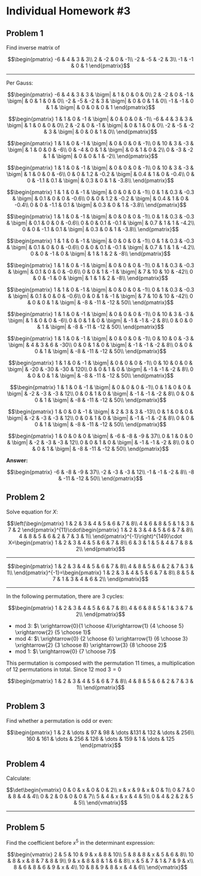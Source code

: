 # Individual Homework #3

## Problem 1

Find inverse matrix of 

$$\begin{pmatrix}
    -6 & 4 & 3 & 3\\
    2 & -2 & 0 & -1\\
    -2 & -5 & -2 & 3\\
    -1 & -1 & 0 & 1
\end{pmatrix}$$

---

Per Gauss:

$$\begin{pmatrix}
    -6 & 4 & 3 & 3 & \bigm| & 1 & 0 & 0 & 0\\
    2 & -2 & 0 & -1 & \bigm| & 0 & 1 & 0 & 0\\
    -2 & -5 & -2 & 3 & \bigm| & 0 & 0 & 1 & 0\\
    -1 & -1 & 0 & 1 & \bigm| & 0 & 0 & 0 & 1
\end{pmatrix}$$

$$\begin{pmatrix}
    1 & 1 & 0 & -1 & \bigm| & 0 & 0 & 0 & -1\\
    -6 & 4 & 3 & 3 & \bigm| & 1 & 0 & 0 & 0\\
    2 & -2 & 0 & -1 & \bigm| & 0 & 1 & 0 & 0\\
    -2 & -5 & -2 & 3 & \bigm| & 0 & 0 & 1 & 0\\
\end{pmatrix}$$

$$\begin{pmatrix}
    1 & 1 & 0 & -1 & \bigm| & 0 & 0 & 0 & -1\\
    0 & 10 & 3 & -3 & \bigm| & 1 & 0 & 0 & -6\\
    0 & -4 & 0 & 1 & \bigm| & 0 & 1 & 0 & 2\\
    0 & -3 & -2 & 1 & \bigm| & 0 & 0 & 1 & -2\\
\end{pmatrix}$$

$$\begin{pmatrix}
    1 & 1 & 0 & -1 & \bigm| & 0 & 0 & 0 & -1\\
    0 & 10 & 3 & -3 & \bigm| & 1 & 0 & 0 & -6\\
    0 & 0 & 1.2 & -0.2 & \bigm| & 0.4 & 1 & 0 & -0.4\\
    0 & 0 & -1.1 & 0.1 & \bigm| & 0.3 & 0 & 1 & -3.8\\
\end{pmatrix}$$

$$\begin{pmatrix}
    1 & 1 & 0 & -1 & \bigm| & 0 & 0 & 0 & -1\\
    0 & 1 & 0.3 & -0.3 & \bigm| & 0.1 & 0 & 0 & -0.6\\
    0 & 0 & 1.2 & -0.2 & \bigm| & 0.4 & 1 & 0 & -0.4\\
    0 & 0 & -1.1 & 0.1 & \bigm| & 0.3 & 0 & 1 & -3.8\\
\end{pmatrix}$$

$$\begin{pmatrix}
    1 & 1 & 0 & -1 & \bigm| & 0 & 0 & 0 & -1\\
    0 & 1 & 0.3 & -0.3 & \bigm| & 0.1 & 0 & 0 & -0.6\\
    0 & 0 & 0.1 & -0.1 & \bigm| & 0.7 & 1 & 1 & -4.2\\
    0 & 0 & -1.1 & 0.1 & \bigm| & 0.3 & 0 & 1 & -3.8\\
\end{pmatrix}$$

$$\begin{pmatrix}
    1 & 1 & 0 & -1 & \bigm| & 0 & 0 & 0 & -1\\
    0 & 1 & 0.3 & -0.3 & \bigm| & 0.1 & 0 & 0 & -0.6\\
    0 & 0 & 0.1 & -0.1 & \bigm| & 0.7 & 1 & 1 & -4.2\\
    0 & 0 & -1 & 0 & \bigm| & 1 & 1 & 2 & -8\\
\end{pmatrix}$$

$$\begin{pmatrix}
    1 & 1 & 0 & -1 & \bigm| & 0 & 0 & 0 & -1\\
    0 & 1 & 0.3 & -0.3 & \bigm| & 0.1 & 0 & 0 & -0.6\\
    0 & 0 & 1 & -1 & \bigm| & 7 & 10 & 10 & -42\\
    0 & 0 & -1 & 0 & \bigm| & 1 & 1 & 2 & -8\\
\end{pmatrix}$$

$$\begin{pmatrix}
    1 & 1 & 0 & -1 & \bigm| & 0 & 0 & 0 & -1\\
    0 & 1 & 0.3 & -0.3 & \bigm| & 0.1 & 0 & 0 & -0.6\\
    0 & 0 & 1 & -1 & \bigm| & 7 & 10 & 10 & -42\\
    0 & 0 & 0 & 1 & \bigm| & -8 & -11 & -12 & 50\\
\end{pmatrix}$$

$$\begin{pmatrix}
    1 & 1 & 0 & -1 & \bigm| & 0 & 0 & 0 & -1\\
    0 & 10 & 3 & -3 & \bigm| & 1 & 0 & 0 & -6\\
    0 & 0 & 1 & 0 & \bigm| & -1 & -1 & -2 & 8\\
    0 & 0 & 0 & 1 & \bigm| & -8 & -11 & -12 & 50\\
\end{pmatrix}$$

$$\begin{pmatrix}
    1 & 1 & 0 & -1 & \bigm| & 0 & 0 & 0 & -1\\
    0 & 10 & 0 & -3 & \bigm| & 4 & 3 & 6 & -30\\
    0 & 0 & 1 & 0 & \bigm| & -1 & -1 & -2 & 8\\
    0 & 0 & 0 & 1 & \bigm| & -8 & -11 & -12 & 50\\
\end{pmatrix}$$

$$\begin{pmatrix}
    1 & 1 & 0 & -1 & \bigm| & 0 & 0 & 0 & -1\\
    0 & 10 & 0 & 0 & \bigm| & -20 & -30 & -30 & 120\\
    0 & 0 & 1 & 0 & \bigm| & -1 & -1 & -2 & 8\\
    0 & 0 & 0 & 1 & \bigm| & -8 & -11 & -12 & 50\\
\end{pmatrix}$$

$$\begin{pmatrix}
    1 & 1 & 0 & -1 & \bigm| & 0 & 0 & 0 & -1\\
    0 & 1 & 0 & 0 & \bigm| & -2 & -3 & -3 & 12\\
    0 & 0 & 1 & 0 & \bigm| & -1 & -1 & -2 & 8\\
    0 & 0 & 0 & 1 & \bigm| & -8 & -11 & -12 & 50\\
\end{pmatrix}$$

$$\begin{pmatrix}
    1 & 0 & 0 & -1 & \bigm| & 2 & 3 & 3 & -13\\
    0 & 1 & 0 & 0 & \bigm| & -2 & -3 & -3 & 12\\
    0 & 0 & 1 & 0 & \bigm| & -1 & -1 & -2 & 8\\
    0 & 0 & 0 & 1 & \bigm| & -8 & -11 & -12 & 50\\
\end{pmatrix}$$

$$\begin{pmatrix}
    1 & 0 & 0 & 0 & \bigm| & -6 & -8 & -9 & 37\\
    0 & 1 & 0 & 0 & \bigm| & -2 & -3 & -3 & 12\\
    0 & 0 & 1 & 0 & \bigm| & -1 & -1 & -2 & 8\\
    0 & 0 & 0 & 1 & \bigm| & -8 & -11 & -12 & 50\\
\end{pmatrix}$$

**Answer:**

$$\begin{pmatrix}
    -6 & -8 & -9 & 37\\
    -2 & -3 & -3 & 12\\
    -1 & -1 & -2 & 8\\
    -8 & -11 & -12 & 50\\
\end{pmatrix}$$

## Problem 2

Solve equation for $X$:

$$\left(\begin{pmatrix}
    1 & 2 & 3 & 4 & 5 & 6 & 7 & 8\\
    4 & 6 & 8 & 5 & 1 & 3 & 7 & 2
\end{pmatrix}^{11}\cdot\begin{pmatrix}
    1 & 2 & 3 & 4 & 5 & 6 & 7 & 8\\
    4 & 8 & 5 & 6 & 2 & 7 & 3 & 1\\
\end{pmatrix}^{-1}\right)^{149}\cdot X=\begin{pmatrix}
    1 & 2 & 3 & 4 & 5 & 6 & 7 & 8\\
    6 & 3 & 1 & 5 & 4 & 7 & 8 & 2\\
\end{pmatrix}$$

---

$$\begin{pmatrix}
    1 & 2 & 3 & 4 & 5 & 6 & 7 & 8\\
    4 & 8 & 5 & 6 & 2 & 7 & 3 & 1\\
\end{pmatrix}^{-1}=\begin{pmatrix}
    1 & 2 & 3 & 4 & 5 & 6 & 7 & 8\\
    8 & 5 & 7 & 1 & 3 & 4 & 6 & 2\\
\end{pmatrix}$$

---

In the following permutation, there are $3$ cycles: 

$$\begin{pmatrix}
    1 & 2 & 3 & 4 & 5 & 6 & 7 & 8\\
    4 & 6 & 8 & 5 & 1 & 3 & 7 & 2\\
\end{pmatrix}$$

* $\text{mod} \ 3$: $\ \xrightarrow{0}{1 \choose 4}\xrightarrow{1} {4 \choose 5} \xrightarrow{2} {5 \choose 1}$
* $\text{mod} \ 4$: $\ \xrightarrow{0} {2 \choose 6} \xrightarrow{1} {6 \choose 3} \xrightarrow{2} {3 \choose 8} \xrightarrow{3} {8 \choose 2}$
* $\text{mod} \ 1$: $\ \xrightarrow{0} {7 \choose 7}$

This permutation is composed with the permutation $11$ times, a multiplication of $12$ permutations in total. Since $12 \ \text{mod} \ 3 = 0$

$$\begin{pmatrix}
    1 & 2 & 3 & 4 & 5 & 6 & 7 & 8\\
    4 & 8 & 5 & 6 & 2 & 7 & 3 & 1\\
\end{pmatrix}$$

## Problem 3

Find whether a permutation is odd or even:

$$\begin{pmatrix}
    1 & 2 & \dots & 97 & 98 & \dots &131 & 132 & \dots & 256\\
    160 & 161 & \dots & 256 & 126 & \dots & 159 & 1 & \dots & 125
\end{pmatrix}$$

## Problem 4

Calculate: 

$$\det\begin{vmatrix}
    0 & 0 & x & 0 & 0 & 2\\
    x & x & 9 & x & 0 & 1\\
    0 & 7 & 0 & 8 & 4 & 4\\
    0 & 2 & 0 & 0 & 0 & 7\\
    5 & 4 & x & x & 4 & 5\\
    0 & 4 & 2 & 2 & 5 & 5\\
\end{vmatrix}$$

---

## Problem 5

Find the coefficient before $x^5$ in the determinant expression:

$$\begin{vmatrix}
    2 & 5 & 10 & 9 & x & 8 & 10\\
    5 & 8 & 8 & x & 5 & 6 & 8\\
    10 & 8 & x & 8 & 7 & 8 & 9\\
    9 & x & 8 & 8 & 1 & 6 & 8\\
    x & 5 & 7 & 1 & 7 & 9 & x\\
    8 & 6 & 8 & 6 & 9 & x & 4\\
    10 & 8 & 9 & 8 & x & 4 & 6\\
\end{vmatrix}$$